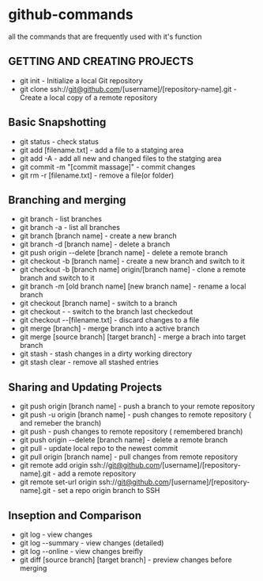 # github-commands
all the commands that are frequently used with it's function

## GETTING AND CREATING PROJECTS

*  git init               - Initialize a local Git repository
*  git clone ssh://git@github.com/[username]/[repository-name].git - Create a local copy of a remote repository


## Basic Snapshotting
* git status - check status
* git add [filename.txt] - add a file to a statging area
* git add -A - add all new and changed files to the statging area
* git commit -m "[commit massage]" - commit changes
* git rm -r [filename.txt] - remove a file(or folder)

## Branching and merging
* git branch - list branches
* git branch -a - list all branches
* git branch [branch name] - create a new branch
* git branch -d [branch name] - delete a branch
* git push origin --delete [branch name] - delete a remote branch
* git checkout -b [branch name] - create a new branch and switch to it
* git checkout -b [branch name] origin/[branch name] - clone a remote branch and switch to it
* git branch -m [old branch name] [new branch name] - rename a local branch
* git checkout [branch name] - switch to a branch
* git checkout -    - switch to the branch last checkedout
* git checkout --[filename.txt] - discard changes to a file
* git merge [branch] - merge branch into a active branch
* git merge [source branch] [target branch] - merge a brach into target branch
* git stash - stash changes in a dirty working directory
* git stash clear - remove all stashed entries

## Sharing and Updating Projects
* git push origin [branch name] - push a branch to your remote repository
* git push -u origin [branch name] - push changes to remote repository ( and remeber the branch)
* git push - push changes to remote repository ( remembered branch)
* git push origin --delete [branch name] - delete a remote branch
* git pull - update local repo to the newest commit
* git pull origin [branch name] - pull changes from remote repository
* git remote add origin ssh://git@github.com/[username]/[repository-name].git - add a remote repository
* git remote set-url origin ssh://git@github.com/[username]/[repository-name].git - set a repo origin branch to SSH

## Inseption and Comparison
* git log - view changes 
* git log --summary - view changes (detailed)
* git log --online - view changes breifly
* git diff [source branch] [target branch] - preview changes before merging

